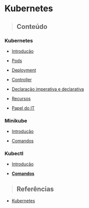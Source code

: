 # Kubernetes

> ## **Conteúdo**

### Kubernetes

* [Introdução](/kubernetes/introducao.md)

* [Pods](/kubernetes/pods.md)

* [Deployment](/kubernetes/deployment.md)

* [Controller](/kubernetes/controller.md)

* [Declaração imperativa e declarativa](/kubernetes/imperativo-declarativo.md)

* [Recursos](/kubernetes/recursos.md)

* [Papel do IT](/kubernetes/papel-do-it.md)

### Minikube

* [Introdução](/kubernetes/minikube/introducao.md)

* [Comandos](/kubernetes/minikube/comandos.md)

### Kubectl

* [Introdução](/kubernetes/kubectl/introducao.md)

* [**Comandos**](/kubernetes/kubectl/comandos.md)

> ## **Referências**

* [Kubernetes](/kubernetes/references.md)